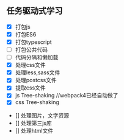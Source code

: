 ## 任务驱动式学习

- [x] 打包js
- [x] 打包ES6
- [x] 打包typescript
- [ ] 打包公共代码
- [ ] 代码分隔和懒加载
- [x] 处理css文件
- [x] 处理less,sass文件
- [x] 处理postcss文件
- [x] 提取css文件
- [x] js Tree-shaking //webpack4已经自动做了
- [x] css Tree-shaking
- [] 处理图片，文字资源
- [] 处理第三js库
- [] 处理html文件